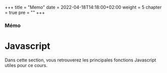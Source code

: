 +++
title = "Memo"
date = 2022-04-18T14:18:00+02:00
weight = 5
chapter = true
pre = "<b></b>"
+++

### Mémo

# Javascript

Dans cette section, vous retrouverez les principales fonctions Javascript utiles pour ce cours.
